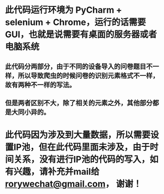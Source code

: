 # 此代码运行环境为 PyCharm + selenium + Chrome，运行的话需要GUI，也就是说需要有桌面的服务器或者电脑系统

## 此代码分两部分，由于不同的设备导入的问卷题目不一样，所以导致爬虫的时候问卷的识别元素格式不一样，故有两种不一样的写法。
## 但是两者区别不大，除了相关的元素之外，其他部分都是大同小异的。



# 此代码因为涉及到大量数据，所以需要设置IP池，但在此代码里面未涉及，由于时间关系，没有进行IP池的代码的写入，如有兴趣，请补充并mail给 rorywechat@gmail.com， 谢谢！

